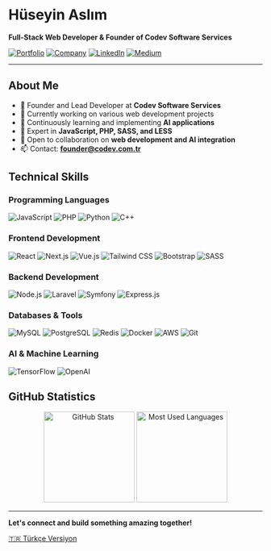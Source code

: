 # Hüseyin Aslım

**Full-Stack Web Developer & Founder of Codev Software Services**

[![Portfolio](https://img.shields.io/badge/Portfolio-huseyinaslim.com.tr-blue?style=flat&logo=safari&logoColor=white)](https://huseyinaslim.com.tr)
[![Company](https://img.shields.io/badge/Company-codev.com.tr-green?style=flat&logo=safari&logoColor=white)](https://codev.com.tr)
[![LinkedIn](https://img.shields.io/badge/LinkedIn-huseyinaslim-0077B5?style=flat&logo=linkedin&logoColor=white)](https://linkedin.com/in/huseyinaslim)
[![Medium](https://img.shields.io/badge/Medium-@wdrleo-12100E?style=flat&logo=medium&logoColor=white)](https://medium.com/@wdrleo)

---

## About Me

- 🏢 Founder and Lead Developer at **Codev Software Services**
- 🔭 Currently working on various web development projects
- 🌱 Continuously learning and implementing **AI applications**
- 💼 Expert in **JavaScript, PHP, SASS, and LESS**
- 🤝 Open to collaboration on **web development and AI integration**
- 📫 Contact: **founder@codev.com.tr**

## Technical Skills

### Programming Languages
![JavaScript](https://img.shields.io/badge/JavaScript-F7DF1E?style=flat&logo=javascript&logoColor=black)
![PHP](https://img.shields.io/badge/PHP-777BB4?style=flat&logo=php&logoColor=white)
![Python](https://img.shields.io/badge/Python-3776AB?style=flat&logo=python&logoColor=white)
![C++](https://img.shields.io/badge/C++-00599C?style=flat&logo=c%2B%2B&logoColor=white)

### Frontend Development
![React](https://img.shields.io/badge/React-61DAFB?style=flat&logo=react&logoColor=black)
![Next.js](https://img.shields.io/badge/Next.js-000000?style=flat&logo=next.js&logoColor=white)
![Vue.js](https://img.shields.io/badge/Vue.js-4FC08D?style=flat&logo=vue.js&logoColor=white)
![Tailwind CSS](https://img.shields.io/badge/Tailwind_CSS-38B2AC?style=flat&logo=tailwind-css&logoColor=white)
![Bootstrap](https://img.shields.io/badge/Bootstrap-7952B3?style=flat&logo=bootstrap&logoColor=white)
![SASS](https://img.shields.io/badge/SASS-CC6699?style=flat&logo=sass&logoColor=white)

### Backend Development
![Node.js](https://img.shields.io/badge/Node.js-339933?style=flat&logo=node.js&logoColor=white)
![Laravel](https://img.shields.io/badge/Laravel-FF2D20?style=flat&logo=laravel&logoColor=white)
![Symfony](https://img.shields.io/badge/Symfony-000000?style=flat&logo=symfony&logoColor=white)
![Express.js](https://img.shields.io/badge/Express.js-000000?style=flat&logo=express&logoColor=white)

### Databases & Tools
![MySQL](https://img.shields.io/badge/MySQL-4479A1?style=flat&logo=mysql&logoColor=white)
![PostgreSQL](https://img.shields.io/badge/PostgreSQL-336791?style=flat&logo=postgresql&logoColor=white)
![Redis](https://img.shields.io/badge/Redis-DC382D?style=flat&logo=redis&logoColor=white)
![Docker](https://img.shields.io/badge/Docker-2496ED?style=flat&logo=docker&logoColor=white)
![AWS](https://img.shields.io/badge/AWS-232F3E?style=flat&logo=amazon-aws&logoColor=white)
![Git](https://img.shields.io/badge/Git-F05032?style=flat&logo=git&logoColor=white)

### AI & Machine Learning
![TensorFlow](https://img.shields.io/badge/TensorFlow-FF6F00?style=flat&logo=tensorflow&logoColor=white)
![OpenAI](https://img.shields.io/badge/OpenAI-412991?style=flat&logo=openai&logoColor=white)

## GitHub Statistics

<div align="center">
  <img src="https://github-readme-stats.vercel.app/api?username=huseyinaslim&show_icons=true&theme=default&hide_border=true" alt="GitHub Stats" height="180"/>
  <img src="https://github-readme-stats.vercel.app/api/top-langs/?username=huseyinaslim&layout=compact&theme=default&hide_border=true" alt="Most Used Languages" height="180"/>
</div>

---

**Let's connect and build something amazing together!**

[🇹🇷 Türkçe Versiyon](README.md)

